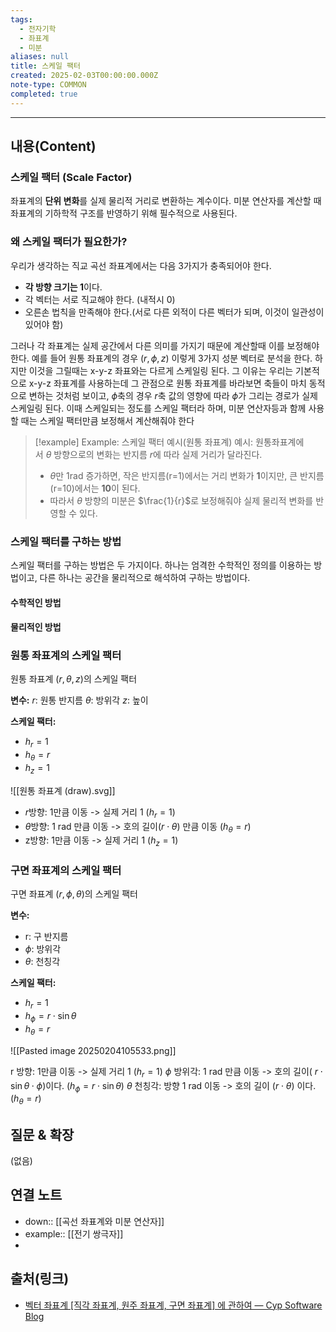 ```yaml
---
tags:
  - 전자기학
  - 좌표계
  - 미분
aliases: null
title: 스케일 팩터
created: 2025-02-03T00:00:00.000Z
note-type: COMMON
completed: true
---
```


---

## 내용(Content)

### 스케일 팩터 (Scale Factor)

좌표계의 **단위 변화**를 실제 물리적 거리로 변환하는 계수이다. 미분 연산자를 계산할 때 좌표계의 기하학적 구조를 반영하기 위해 필수적으로 사용된다.

### 왜 스케일 팩터가 필요한가?
우리가 생각하는 직교 곡선 좌표계에서는 다음 3가지가 충족되어야 한다.

- **각 방향 크기는 1**이다.
- 각 벡터는 서로 직교해야 한다. (내적시 0)
- 오른손 법칙을 만족해야 한다.(서로 다른 외적이 다른 벡터가 되며, 이것이 일관성이 있어야 함)

그러나 각 좌표계는 실제 공간에서 다른 의미를 가지기 때문에 계산할때 이를 보정해야 한다. 예를 들어 원통 좌표계의 경우 ($r, \phi, z$) 이렇게 3가지 성분 벡터로 분석을 한다. 하지만 이것을 그릴때는 x-y-z 좌표와는 다르게 스케일링 된다. 그 이유는 우리는 기본적으로 x-y-z 좌표계를 사용하는데 그 관점으로 원통 좌표계를 바라보면 축들이 마치 동적으로 변하는 것처럼 보이고, $\phi$축의 경우 $r$축 값의 영향에 따라 $\phi$가 그리는 경로가 실제 스케일링 된다. 이때 스케일되는 정도를 스케일 팩터라 하며, 미분 연산자등과 함께 사용할 때는 스케일 팩터만큼 보정해서 계산해줘야 한다

>[!example] Example: 스케일 팩터 예시(원통 좌표계)
>예시: 원통좌표계에서 $\theta$ 방향으로의 변화는 반지름 $r$에 따라 실제 거리가 달라진다.
>
>- $\theta$만 1rad 증가하면, 작은 반지름(r=1)에서는 거리 변화가 **1**이지만, 큰 반지름(r=10)에서는 **10**이 된다.
>- 따라서 $\theta$ 방향의 미분은 $\frac{1}{r}$로 보정해줘야 실제 물리적 변화를 반영할 수 있다.
>

### 스케일 팩터를 구하는 방법
스케일 팩터를 구하는 방법은 두 가지이다. 하나는 엄격한 수학적인 정의를 이용하는 방법이고, 다른 하나는 공간을 물리적으로 해석하여 구하는 방법이다.

#### 수학적인 방법


#### 물리적인 방법

### 원통 좌표계의 스케일 팩터

원통 좌표계 $(r, \theta, z)$의 스케일 팩터

**변수:**
$r$: 원통 반지름
$\theta$: 방위각
$z$: 높이

**스케일 팩터:**
- $h_{r}= 1$
- $h_{\theta} = r$
- $h_{z}=1$

![[원통 좌표계 (draw).svg]]

- $r$방향: 1만큼 이동 -> 실제 거리 1 ($h_{r}= 1$)
- $\theta$방향: 1 rad 만큼 이동 -> 호의 길이($r \cdot \theta$) 만큼 이동 ($h_{\theta} = r$)
- z방향: 1만큼 이동 -> 실제 거리 1 ($h_{z}=1$)

### 구면 좌표계의 스케일 팩터

구면 좌표계 $(r, \phi, \theta)$의 스케일 팩터

**변수:**
- r: 구 반지름
- $\phi$: 방위각
- $\theta$: 천칭각

**스케일 팩터:**
- $h_{r} = 1$
- $h_{\phi}=r \cdot \sin \theta$
- $h_{\theta}=r$


![[Pasted image 20250204105533.png]]

r 방향: 1만큼 이동 -> 실제 거리 1 ($h_{r}=1$)
$\phi$ 방위각: 1 rad 만큼 이동 -> 호의 길이( $r \cdot \sin \theta \cdot \phi$)이다. ($h_{\phi}=r \cdot \sin \theta$)
$\theta$ 천칭각: 방향 1 rad 이동 -> 호의 길이 ($r \cdot \theta$) 이다. ($h_{\theta}=r$)


## 질문 & 확장

(없음)

## 연결 노트

- down:: [[곡선 좌표계와 미분 연산자]]
- example:: [[전기 쌍극자]]
- 
## 출처(링크)

- [벡터 좌표계 \[직각 좌표계, 원주 좌표계, 구면 좌표계\] 에 관하여 — Cyp Software Blog](https://cypsw.tistory.com/entry/%EB%B2%A1%ED%84%B0-%EC%A2%8C%ED%91%9C%EA%B3%84-%EC%A7%81%EA%B0%81-%EC%A2%8C%ED%91%9C%EA%B3%84-%EC%9B%90%EC%A3%BC-%EC%A2%8C%ED%91%9C%EA%B3%84-%EA%B5%AC%EB%A9%B4-%EC%A2%8C%ED%91%9C%EA%B3%84-%EC%97%90-%EA%B4%80%ED%95%98%EC%97%AC)



